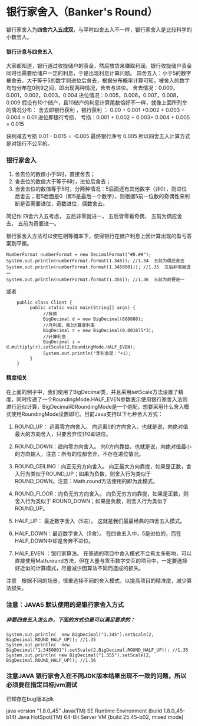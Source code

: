 # 银行家舍入（Banker's Round）
银行家舍入为**四舍六入五成双**，与平时四舍五入不一样，银行家舍入是比较科学的小数舍入。

#### 银行计息与四舍五入
大家都知道，银行通过收拢储户的资金，然后放贷来赚取利润。银行收拢储户资金同时也需要给储户一定的利息，于是出现利息计算问题。
四舍五入：小于5的数字被舍去，大于等于5的数字则进位后舍去，根据分布概率计算可知，被舍入的数字均匀分布在0到9之间，即出现两种情况，舍去与进位。
舍去情况：0.000，0.001，0.002，0.003，0.004
进位情况：0.005，0.006，0.007，0.008，0.009
假设有10个储户，且10储户的利息计算尾数恰好不一样，就像上面所列举的情况分布：
舍去即银行获利 ，银行获利 ： 0.00 + 0.001 +0.002 + 0.003 + 0.004 =  0.01
进位即银行亏损， 亏损：0.001 + 0.002 + 0.003+ 0.004 + 0.005 = 0.015

获利减去亏损 0.01 - 0.015 = -0.005
最终银行净亏 0.005
所以四舍五入计算方式是对银行不公平的。

 ### 银行家舍入
 
1. 舍去位的数值小于5时，直接舍去；
2. 舍去位的数值大于等于6时，进位后舍去；
3. 当舍去位的数值等于5时，分两种情况：5后面还有其他数字（非0），则进位后舍去；若5后面是0（即5是最后一个数字），则根据5前一位数的奇偶性来判断是否需要进位，奇数进位，偶数舍去。

简记作
  四舍六入五考虑，
  五后非零就进一，
  五后皆零看奇偶，
  五前为偶应舍去，
  五前为奇要进一。
 
 银行家舍入方法可以使在相等概率下，使得银行在储户利息上因计算出现的盈亏答案到平衡。

    NumberFormat numberFormat = new DecimalFormat("#0.##");
    System.out.println(numberFormat.format(1.345)); //1.34  五前为偶应舍去
    System.out.println(numberFormat.format(1.3450001)); //1.35  五后非零就进一
    System.out.println(numberFormat.format(1.355)); //1.36  五前为奇要进一


或者

		public class Client {  
		     public static void main(String[] args) {  
		          //存款  
		          BigDecimal d = new BigDecimal(888888);  
		          //月利率，乘3计算季利率  
		          BigDecimal r = new BigDecimal(0.001875*3);  
		          //计算利息  
		          BigDecimal i = d.multiply(r).setScale(2,RoundingMode.HALF_EVEN);  
		          System.out.println("季利息是："+i);  
		     }  
		}
#### 精度相关
在上面的例子中，我们使用了BigDecimal类，并且采用setScale方法设置了精度，同时传递了一个RoundingMode.HALF_EVEN参数表示使用银行家舍入法则进行近似计算，BigDecimal和RoundingMode是一个绝配，想要采用什么舍入模式使用RoundingMode设置即可。目前Java支持以下七种舍入方式：
 
1. ROUND_UP： 远离零方向舍入。
向远离0的方向舍入，也就是说，向绝对值最大的方向舍入，只要舍弃位非0即进位。
 
2. ROUND_DOWN：趋向零方向舍入。
向0方向靠拢，也就是说，向绝对值最小的方向输入，注意：所有的位都舍弃，不存在进位情况。
 
3. ROUND_CEILING：向正无穷方向舍入。
向正最大方向靠拢，如果是正数，舍入行为类似于ROUND_UP；如果为负数，则舍入行为类似于ROUND_DOWN。注意：Math.round方法使用的即为此模式。
 
4. ROUND_FLOOR：向负无穷方向舍入。
 向负无穷方向靠拢，如果是正数，则舍入行为类似于 ROUND_DOWN；如果是负数，则舍入行为类似于 ROUND_UP。
 
5. HALF_UP： 最近数字舍入（5进）。
 这就是我们最最经典的四舍五入模式。
 
6. HALF_DOWN：最近数字舍入（5舍）。
 在四舍五入中，5是进位的，而在HALF_DOWN中却是舍弃不进位。
 
7. HALF_EVEN ：银行家算法。
 在普通的项目中舍入模式不会有太多影响，可以直接使用Math.round方法，但在大量与货币数字交互的项目中，一定要选择好近似的计算模式，尽量减少因算法不同而造成的损失。
 
注意　根据不同的场景，慎重选择不同的舍入模式，以提高项目的精准度，减少算法损失。

     
### 注意：JAVA5 默认使用的是银行家舍入方式
##### 非要四舍五入怎么办，下面的方式也是可以满足要求的：
    System.out.println(  new BigDecimal("1.345").setScale(2, BigDecimal.ROUND_HALF_UP)); //1.35
    System.out.println(  new BigDecimal("1.3450001").setScale(2,BigDecimal.ROUND_HALF_UP)); //1.35
    System.out.println( new BigDecimal("1.355").setScale(2, BigDecimal.ROUND_HALF_UP)); //1.36

### 注意JAVA 银行家舍入在不同JDK版本结果出现不一致的问题，所以必须要在指定目标jvm测试
已知存在bug版本jdk

java version "1.8.0_45"
Java(TM) SE Runtime Environment (build 1.8.0_45-b14)
Java HotSpot(TM) 64-Bit Server VM (build 25.45-b02, mixed mode)
